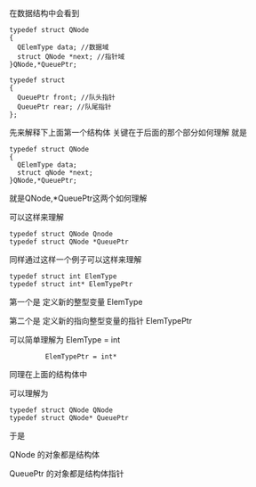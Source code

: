 在数据结构中会看到
```
typedef struct QNode
{
  QElemType data; //数据域 
  struct QNode *next; //指针域 
}QNode,*QueuePtr;

typedef struct
{
  QueuePtr front; //队头指针
  QueuePtr rear; //队尾指针 
};
```

先来解释下上面第一个结构体
关键在于后面的那个部分如何理解
就是
```
typedef struct QNode
{
  QElemType data;
  struct qNode *next;
}QNode,*QueuePtr;
```
就是QNode,*QueuePtr这两个如何理解

可以这样来理解
```
typedef struct QNode Qnode
typedef struct QNode *QueuePtr
```

同样通过这样一个例子可以这样来理解
```
typedef struct int ElemType
typedef struct int* ElemTypePtr
```
第一个是 定义新的整型变量 ElemType

第二个是 定义新的指向整型变量的指针 ElemTypePtr

可以简单理解为 ElemType = int

             ElemTypePtr = int*

同理在上面的结构体中

可以理解为
```
typedef struct QNode QNode
typedef struct QNode* QueuePtr
```
于是

QNode 的对象都是结构体

QueuePtr 的对象都是结构体指针
